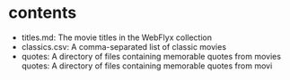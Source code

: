 # contents

- titles.md: The movie titles in the WebFlyx collection
- classics.csv: A comma-separated list of classic movies
- quotes: A directory of files containing memorable quotes from movies quotes: A directory of files containing memorable quotes from movi
